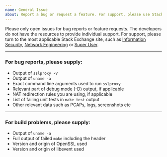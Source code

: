 ```yaml
---
name: General Issue
about: Report a bug or request a feature. For support, please use Stack Exchange.
---
```


Please only open issues for bug reports or feature requests.
The developers do not have the resources to provide individual support.
For support, please turn to the most applicable Stack Exchange site, such as
[Information Security](https://security.stackexchange.com/),
[Network Engineering](https://networkengineering.stackexchange.com/) or
[Super User](https://superuser.com/).

---

### For bug reports, please supply:

- Output of `sslproxy -V`
- Output of `uname -a`
- Exact command line arguments used to run `sslproxy`
- Relevant part of debug mode (-D) output, if applicable
- NAT redirection rules you are using, if applicable
- List of failing unit tests in `make test` output
- Other relevant data such as PCAPs, logs, screenshots etc

---

### For build problems, please supply:

- Output of `uname -a`
- Full output of failed `make` including the header
- Version and origin of OpenSSL used
- Version and origin of libevent used
